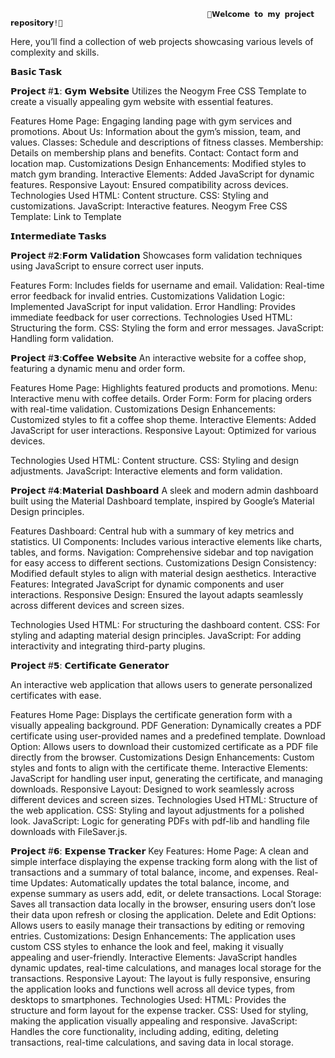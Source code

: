                                                 🌟𝗪𝗲𝗹𝗰𝗼𝗺𝗲 𝘁𝗼 𝗺𝘆 𝗽𝗿𝗼𝗷𝗲𝗰𝘁 𝗿𝗲𝗽𝗼𝘀𝗶𝘁𝗼𝗿𝘆!🌟
Here, you’ll find a collection of web projects showcasing various levels of complexity and skills.

𝗕𝗮𝘀𝗶𝗰 𝗧𝗮𝘀𝗸

𝗣𝗿𝗼𝗷𝗲𝗰𝘁 #𝟭: 𝗚𝘆𝗺 𝗪𝗲𝗯𝘀𝗶𝘁𝗲
Utilizes the Neogym Free CSS Template to create a visually appealing gym website with essential features.

Features
Home Page: Engaging landing page with gym services and promotions.
About Us: Information about the gym’s mission, team, and values.
Classes: Schedule and descriptions of fitness classes.
Membership: Details on membership plans and benefits.
Contact: Contact form and location map.
Customizations
Design Enhancements: Modified styles to match gym branding.
Interactive Elements: Added JavaScript for dynamic features.
Responsive Layout: Ensured compatibility across devices.
Technologies Used
HTML: Content structure.
CSS: Styling and customizations.
JavaScript: Interactive features.
Neogym Free CSS Template: Link to Template

𝗜𝗻𝘁𝗲𝗿𝗺𝗲𝗱𝗶𝗮𝘁𝗲 𝗧𝗮𝘀𝗸𝘀

𝗣𝗿𝗼𝗷𝗲𝗰𝘁 #𝟮:𝗙𝗼𝗿𝗺 𝗩𝗮𝗹𝗶𝗱𝗮𝘁𝗶𝗼𝗻
Showcases form validation techniques using JavaScript to ensure correct user inputs.

Features
Form: Includes fields for username and email.
Validation: Real-time error feedback for invalid entries.
Customizations
Validation Logic: Implemented JavaScript for input validation.
Error Handling: Provides immediate feedback for user corrections.
Technologies Used
HTML: Structuring the form.
CSS: Styling the form and error messages.
JavaScript: Handling form validation.


𝗣𝗿𝗼𝗷𝗲𝗰𝘁 #𝟯:𝗖𝗼𝗳𝗳𝗲𝗲 𝗪𝗲𝗯𝘀𝗶𝘁𝗲
An interactive website for a coffee shop, featuring a dynamic menu and order form.

Features
Home Page: Highlights featured products and promotions.
Menu: Interactive menu with coffee details.
Order Form: Form for placing orders with real-time validation.
Customizations
Design Enhancements: Customized styles to fit a coffee shop theme.
Interactive Elements: Added JavaScript for user interactions.
Responsive Layout: Optimized for various devices.

Technologies Used
HTML: Content structure.
CSS: Styling and design adjustments.
JavaScript: Interactive elements and form validation.

𝗣𝗿𝗼𝗷𝗲𝗰𝘁 #𝟰:𝗠𝗮𝘁𝗲𝗿𝗶𝗮𝗹 𝗗𝗮𝘀𝗵𝗯𝗼𝗮𝗿𝗱
A sleek and modern admin dashboard built using the Material Dashboard template, inspired by Google’s Material Design principles.

Features Dashboard: Central hub with a summary of key metrics and statistics. UI Components: Includes various interactive elements like charts, tables, and forms. Navigation: Comprehensive sidebar and top navigation for easy access to different sections. Customizations Design Consistency: Modified default styles to align with material design aesthetics. Interactive Features: Integrated JavaScript for dynamic components and user interactions. Responsive Design: Ensured the layout adapts seamlessly across different devices and screen sizes.

Technologies Used HTML: For structuring the dashboard content. CSS: For styling and adapting material design principles. JavaScript: For adding interactivity and integrating third-party plugins. 

𝗣𝗿𝗼𝗷𝗲𝗰𝘁 #𝟱: 𝗖𝗲𝗿𝘁𝗶𝗳𝗶𝗰𝗮𝘁𝗲 𝗚𝗲𝗻𝗲𝗿𝗮𝘁𝗼𝗿

An interactive web application that allows users to generate personalized certificates with ease.

Features
Home Page: Displays the certificate generation form with a visually appealing background.
PDF Generation: Dynamically creates a PDF certificate using user-provided names and a predefined template.
Download Option: Allows users to download their customized certificate as a PDF file directly from the browser.
Customizations
Design Enhancements: Custom styles and fonts to align with the certificate theme.
Interactive Elements: JavaScript for handling user input, generating the certificate, and managing downloads.
Responsive Layout: Designed to work seamlessly across different devices and screen sizes.
Technologies Used
HTML: Structure of the web application.
CSS: Styling and layout adjustments for a polished look.
JavaScript: Logic for generating PDFs with pdf-lib and handling file downloads with FileSaver.js.

𝗣𝗿𝗼𝗷𝗲𝗰𝘁 #𝟲: 𝗘𝘅𝗽𝗲𝗻𝘀𝗲 𝗧𝗿𝗮𝗰𝗸𝗲𝗿
Key Features:
Home Page: A clean and simple interface displaying the expense tracking form along with the list of transactions and a summary of total balance, income, and expenses.
Real-time Updates: Automatically updates the total balance, income, and expense summary as users add, edit, or delete transactions.
Local Storage: Saves all transaction data locally in the browser, ensuring users don’t lose their data upon refresh or closing the application.
Delete and Edit Options: Allows users to easily manage their transactions by editing or removing entries.
Customizations:
Design Enhancements: The application uses custom CSS styles to enhance the look and feel, making it visually appealing and user-friendly.
Interactive Elements: JavaScript handles dynamic updates, real-time calculations, and manages local storage for the transactions.
Responsive Layout: The layout is fully responsive, ensuring the application looks and functions well across all device types, from desktops to smartphones.
Technologies Used:
HTML: Provides the structure and form layout for the expense tracker.
CSS: Used for styling, making the application visually appealing and responsive.
JavaScript: Handles the core functionality, including adding, editing, deleting transactions, real-time calculations, and saving data in local storage.













